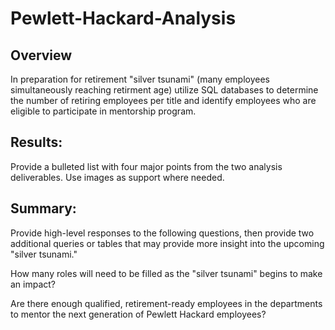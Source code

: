 # Pewlett-Hackard-Analysis

## Overview 

In preparation for retirement "silver tsunami" (many employees simultaneously reaching retirment age) utilize SQL databases to determine the number of retiring employees per title and identify employees who are eligible to participate in mentorship program.

## Results: 



Provide a bulleted list with four major points from the two analysis deliverables. Use images as support where needed.

## Summary: 

Provide high-level responses to the following questions, then provide two additional queries or tables that may provide more insight into the upcoming "silver tsunami."

How many roles will need to be filled as the "silver tsunami" begins to make an impact?

Are there enough qualified, retirement-ready employees in the departments to mentor the next generation of Pewlett Hackard employees?
